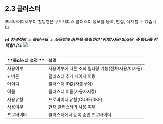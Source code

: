 ## 2.3 클러스터

프로바이더로부터 할당받은 쿠버네티스 클러스터 정보를 등록, 편집, 삭제할 수 있습니다.

##### a\)    환경설정 → 클러스터  →  사용여부 버튼을 클릭하여 '전체/사용/미사용' 중 하나를 선택합니다. ![](/assets/클러조회.png)

| **클러스터 설정 ** | **설명** |
| :--- | :--- |
| 사용여부 | 사용여부에 따른 조회 필터링 기능\(전체/사용/미사용\) |
| + 버튼 | 클러스터 추가 페이지 이동 |
| 아이디 | 클러스터 ID값\(자동부여\) |
| 이름 | 클러스터 이름\(사용자지정\) |
| 사용유형  | 프로바이더 유형\(CUBE/GKE\) |
| 사용여부 | 현재 클러스터의 사용 여부 |
| 프로바이더 | 클러스터에서 등록 중인 프로바이더 |



